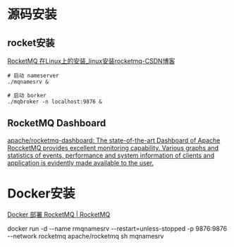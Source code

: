 # 源码安装

## rocket安装

[RocketMQ 在Linux上的安装_linux安装rocketmq-CSDN博客](https://blog.csdn.net/xhmico/article/details/122938904)

```
# 启动 nameserver
./mqnamesrv &

# 启动 borker
./mqbroker -n localhost:9876 &
```

## RocketMQ Dashboard

[apache/rocketmq-dashboard: The state-of-the-art Dashboard of Apache RoccketMQ provides excellent monitoring capability. Various graphs and statistics of events, performance and system information of clients and application is evidently made available to the user.](https://github.com/apache/rocketmq-dashboard)





# Docker安装

[Docker 部署 RocketMQ | RocketMQ](https://rocketmq.apache.org/zh/docs/quickStart/02quickstartWithDocker/)

docker run -d --name rmqnamesrv --restart=unless-stopped -p 9876:9876 --network rocketmq apache/rocketmq sh mqnamesrv



